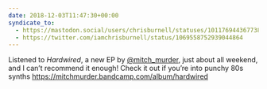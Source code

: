 ```yaml
---
date: 2018-12-03T11:47:30+00:00
syndicate_to:
  - https://mastodon.social/users/chrisburnell/statuses/101176944367738801
  - https://twitter.com/iamchrisburnell/status/1069558752939044864
---
```


Listened to *Hardwired*, a new EP by <a href="https://twitter.com/mitch_murder">@mitch_murder</a>, just about all weekend, and I can’t recommend it enough! Check it out if you’re into punchy 80s synths <a href="https://mitchmurder.bandcamp.com/album/hardwired" rel="external noopener">https://mitchmurder.bandcamp.com/album/hardwired</a>
